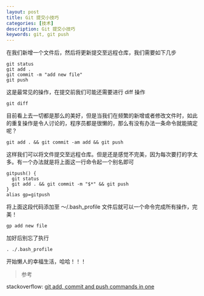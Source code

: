 ```yaml
---
layout: post
title: Git 提交小技巧
categories: [技术]
description: Git 提交小技巧
keywords: git, git push
---
```


在我们新增一个文件后，然后将更新提交至远程仓库，我们需要如下几步
```
git status
git add .
git commit -m "add new file"
git push
```
这是最常见的操作，在提交前我们可能还需要进行 diff 操作
```
git diff
```
目前看上去一切都是那么的美好，但是当我们在频繁的新增或者修改文件时，如此的重复操作是令人讨论的，程序员都是很懒的，那么有没有办法一条命令就能搞定呢？
```
git add . && git commit -am add && git push
```
这样我们可以将文件提交至远程仓库。但是还是感觉不完美，因为每次要打的字太多。有一个办法就是将上面这一行命令起一个别名即可
```
gitpush() {
  git status
  git add . && git commit -m "$*" && git push
}
alias gp=gitpush
```
将上面这段代码添加至 ～/.bash_profile 文件后就可以一个命令完成所有操作，完美！
```
gp add new file
```
加好后别忘了执行
```
. ./.bash_profile
```
开始懒人的幸福生活，哈哈！！！

> 参考

stackoverflow: [git add, commit and push commands in one](https://stackoverflow.com/questions/19595067/git-add-commit-and-push-commands-in-one)

